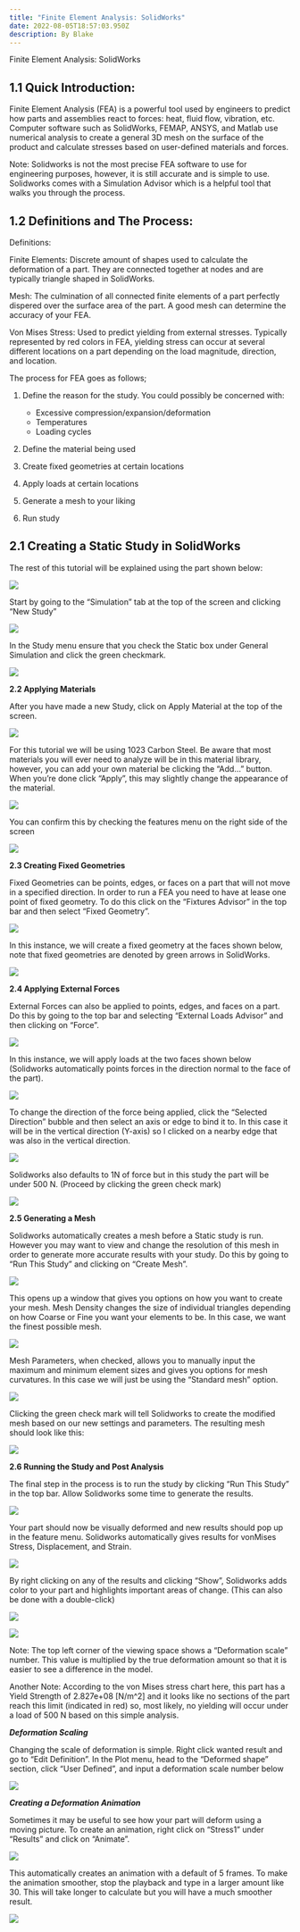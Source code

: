 ```yaml
---
title: "Finite Element Analysis: SolidWorks"
date: 2022-08-05T18:57:03.950Z
description: By Blake
---
```

<!--StartFragment-->

Finite Element Analysis: SolidWorks

<!--EndFragment-->

##  **1.1 Quick Introduction:**

Finite Element Analysis (FEA) is a powerful tool used by engineers to predict how parts and assemblies react to forces: heat, fluid flow, vibration, etc. Computer software such as SolidWorks, FEMAP, ANSYS, and Matlab use numerical analysis to create a general 3D mesh on the surface of the product and calculate stresses based on user-defined materials and forces. 

Note: Solidworks is not the most precise FEA software to use for engineering purposes, however, it is still accurate and is simple to use. Solidworks comes with a Simulation Advisor which is a helpful tool that walks you through the process. 

## **1.2 Definitions and The Process:**

Definitions:

Finite Elements: Discrete amount of shapes used to calculate the deformation of a part. They are connected together at nodes and are typically triangle shaped in SolidWorks.

Mesh: The culmination of all connected finite elements of a part perfectly dispered over the surface area of the part. A good mesh can determine the accuracy of your FEA. 

Von Mises Stress: Used to predict yielding from external stresses. Typically represented by red colors in FEA, yielding stress can occur at several different locations on a part depending on the load magnitude, direction, and location. 

The process for FEA goes as follows;

1. Define the reason for the study. You could possibly be concerned with:

   * Excessive compression/expansion/deformation
   * Temperatures
   * Loading cycles
2. Define the material being used
3. Create fixed geometries at certain locations
4. Apply loads at certain locations
5. Generate a mesh to your liking
6. Run study

## **2.1 Creating a Static Study in SolidWorks**

The rest of this tutorial will be explained using the part shown below:

![](https://lh6.googleusercontent.com/qIp3qPAM-bYSduQQk0_ZK86y-MgtTpGFWt5G0zjlrIkXMIfHmZNgu7m2VhPb58lb5hkBXEiWKnFpqmzqkCUjWSoAJhBw0dP5lGPshnun4_XoVSWkPpRHhO4TJx1ebkyy8xOefw7H8QMAInfeCXhQx-I)

Start by going to the “Simulation” tab at the top of the screen and clicking “New Study”

![](https://lh4.googleusercontent.com/0GN2qjuOj4lCGATTZM61Ewnuwd_quA5pj2x67gmUV4YvbYklVjuzKo6aZli58wmbJfwCwvBL-S-kI1ga1EEMeBfHY-lI9hRDrb481sutOgCYUCwQ74bitMpUKrDpPw-nURULDJyY7CNzqfj-vWr0cEk)

In the Study menu ensure that you check the Static box under General Simulation and click the green checkmark. 

![](https://lh3.googleusercontent.com/b9Y2Xu9aA7dk9gWkKjMaiX_nutemr8ddq2X2068OClq-dFGdNLzBb9VMb4To8l5EimVI9CKQzu_90_ummgCapXs5lmwrRLRfmjEFIPxACc0Us1QswW7X_CJCfQZS0ggiwnnfFv-LQS76tSU31Lgt-fI)

**2.2 Applying Materials**

After you have made a new Study, click on Apply Material at the top of the screen. 

![](https://lh4.googleusercontent.com/zSi6U9aRwSlvVJFQMw7iM2uQNonMtzAJraayegJddAAil3_uXPkcx3TjP89H3pXCu_ZskB89CQ1U6WJTHhwvYCDWXY6wMauu53W9wYE_h8GQ6txMt6e_1CYO2TDGAFPFEgM9dIzqRwk6z_oPrc18j9k)

For this tutorial we will be using 1023 Carbon Steel. Be aware that most materials you will ever need to analyze will be in this material library, however, you can add your own material be clicking the “Add…” button. When you’re done click “Apply”, this may slightly change the appearance of the material. 

![](https://lh3.googleusercontent.com/C0ATIT9UEox8L_k3RD7ApQWVRff7Fl5Oe-T8z2fkVV9NRFSN89unKHkO1UTVeflGaOQbDUe9irVtKdii08MUgpSBDEFi7rY2MjnzMvgwIPDyjk6HcefPwiuWmUVRjQEVtTZ2_scP7G2px9RvFjSC5pU)

You can confirm this by checking the features menu on the right side of the screen

![](https://lh5.googleusercontent.com/DpwCWn2FNG0MVBT-8huKp3IAOX6bYQsgWSUSeb6eqlOqBZqH1NbtIJfZZOP9ffNUQmIyUM8R_UqioZwTcBywrK4LN03F71DAdgW8XUIyFdMK_Ia3x_3G0ThRONKF-Y1BCfCTxKvWmqrtjVIYRHvTNVg)

**2.3 Creating Fixed Geometries**

Fixed Geometries can be points, edges, or faces on a part that will not move in a specified direction. In order to run a FEA you need to have at lease one point of fixed geometry. To do this click on the “Fixtures Advisor” in the top bar and then select “Fixed Geometry”. 

![](https://lh6.googleusercontent.com/UiMdun5HsStAosRO-Myf50-WQN5Ysf5cd_PR1IlKwiba-Ppxlh-7M5yjh2cqh6bNU6_zTDMaq8ZOdDM3s1FsUf08QElh6Vy2rk-kaZyhTYCPntUBsME9OPuUAexN5gLrUFD4rYorISIy3MTngTFtbAQ)

In this instance, we will create a fixed geometry at the faces shown below, note that fixed geometries are denoted by green arrows in SolidWorks.

![](https://lh3.googleusercontent.com/r6TE91nUQPdtL5P35ZgTIIkOWwpFDEN2fuZK77DTocSUuEBs2zD5GBG3ies8DWoZoN12r6ziCV1WFY-tVhpvN_ltsHxWWtFmuRWsN1aow3elWim7cxYmE9iblQgCvEcJJXP1E2xOzW2hdd3XJEo92qQ)

**2.4 Applying External Forces**

External Forces can also be applied to points, edges, and faces on a part. Do this by going to the top bar and selecting “External Loads Advisor” and then clicking on “Force”.

![](https://lh4.googleusercontent.com/O8z0z9sXhJM18DoQT0Moxi9t1m3ss-cVazRIl6w1-baUtV4zDOYtnQ4SMaCKqVz7X4mYWV0YQwHBPj7VYLse2Ri8E16TyD4U4WVN52xKOVxgSMKB6eHuoL_wXT3ci-dHzRcoJ2eCaJuMXOIjoR61Ylo)

In this instance, we will apply loads at the two faces shown below (Solidworks automatically points forces in the direction normal to the face of the part).

![](https://lh3.googleusercontent.com/pLrFkERSKYXU9hVDvcSDz0LbkH1qkjxFvHQ6MeZF4AnXWIJcixFcAzkTDnTe-gEl9lJ6dmVMA1hZ1RkKBIelIQGn5OJ5KI-n-0AjWeH2h_0_6sEtTTA1UN_B8-431UlLQQoJ6UCb7mKfCQLJc6CreBc)

To change the direction of the force being applied, click the “Selected Direction” bubble and then select an axis or edge to bind it to. In this case it will be in the vertical direction (Y-axis) so I clicked on a nearby edge that was also in the vertical direction. 

![](https://lh6.googleusercontent.com/7S2QQY4lqrjnWeBPHLPNDR7ObN7WKYrWcDmS8CLHxe9SMT1q-dv-p1DON5vfah7LB34HVYyhTVH_BelWBXDlJLtGqWR09bTJbeEYXPHVoQrJp_ysELAkGQNVY3tDTxzfP7-SIT3GkbhpZCRzvwYRT8M)

Solidworks also defaults to 1N of force but in this study the part will be under 500 N. (Proceed by clicking the green check mark)

![](https://lh3.googleusercontent.com/zmB4Ya9mXiv30A24qThA_pt1hmnshSyi4U6KxUYsBDdKwhWpwe4E_XnbDu-geLFngaCSXl0i4-wBJ21FESYGrtZuJFzX6qUKeB0qeH_C4fsaQVRKu_qZ72cByeKGRZzqWc7p4G2iFjIVJF3SIRvteaM)

**2.5 Generating a Mesh**

Solidworks automatically creates a mesh before a Static study is run. However you may want to view and change the resolution of this mesh in order to generate more accurate results with your study. Do this by going to “Run This Study” and clicking on “Create Mesh”.

![](https://lh5.googleusercontent.com/1mbNBZUH7KrWIUawh4AbTgBLUefG7hnnLzEgGjSPqTt2876aSM-3d7T6L3rM_-m7eR-0Gxn3a8dc-kjDAbVnnpPkM3DH-NPSiUMqo-67WL5syBXcxJZqiuFC2GZ4LfKCe9q5goAmN_d7YsWCFagC9LU)

This opens up a window that gives you options on how you want to create your mesh. Mesh Density changes the size of individual triangles depending on how Coarse or Fine you want your elements to be. In this case, we want the finest possible mesh. 

![](https://lh3.googleusercontent.com/AaGNYJ5CuF2145DxM5MBsQ02lYAzTczljyOVaUsrGkHyVQh2LhGB0CnWU_qD4uvSmsNVIyHHidugoRJ_gEmRib5DS2ctdKVMLBy057WzmHvexTlhh26yqnwGQi3eQTKdebMvfAV-h9p0pQjl2qTlRew)

Mesh Parameters, when checked, allows you to manually input the maximum and minimum element sizes and gives you options for mesh curvatures. In this case we will just be using the “Standard mesh” option. 

![](https://lh5.googleusercontent.com/nFJM9Q7yhPFmesxRsEdjgTx4sLeXXz7EulEl-ZaFspmQW6KFR790_aWh3Kt1-Fa1AGIYc1bMZ_7Bf_QFOqWoQJlK-bcpscrEcRquA7BjOzaNlJcQ3qgMXNWsDOWsfl69jfLVFMETeCaGLXRGbjJeIAk)

Clicking the green check mark will tell Solidworks to create the modified mesh based on our new settings and parameters. The resulting mesh should look like this:

![](https://lh5.googleusercontent.com/AfkBjc2yr08lVYJXeoOuCwPGEsxuM4e1MS39VL2tdKBYO51CyeklfdXUYUSAhZYNIeGNKIbJ3USI8guW9ho6SGKKa2PpOScJyQzcRUbdcNkE86nSjPz0wtVC6chi8IN-pcqsJSLf5idIgR5pY7iXsy4)

**2.6 Running the Study and Post Analysis**

The final step in the process is to run the study by clicking “Run This Study” in the top bar. Allow Solidworks some time to generate the results. 

![](https://lh4.googleusercontent.com/7-GFRYYAf6S_MHABo2P5hweI2NFu3MjAfjNgr_6LTv5rPVL6GGXDnAzsHbo5Lwm1H8kTpBmKzECImv7g9StC7gtsFiUg7IQ7eSuu7Sa7MRQZd_X7ZgH9kbwPNXPbMZSQs02qGyZEbCPc3xq3eNAfMRA)

Your part should now be visually deformed and new results should pop up in the feature menu. Solidworks automatically gives results for vonMises Stress, Displacement, and Strain. 

![](https://lh3.googleusercontent.com/kAGFoE-xjdSJVY-aOATpq9q37TEkXPn8xa2FJZmUY8GxQ1Fax-5OG62HzojBiJxFWTrMpw5msg1kWFti0YtNBuN5Omol6H8VZCU0cb_iuzn23sh0Xl9Bgq5YJ7xaFFWBJrSqq7LlZJVZPEAHK3_lfZc)

By right clicking on any of the results and clicking “Show”, Solidworks adds color to your part and highlights important areas of change. (This can also be done with a double-click)

![](https://lh6.googleusercontent.com/TifAUrk4MRu0ZWLHB-DedEsHLlTok6hXXs8myOMTK3dbw3N3l6MxZsZvZdCWfXhAoMBXSOvim8y9CYeCySRUE5x70mQ9NllFhTOhR-njza2PN5O9qbOB6OP93_msHq13x0on56PLC2F2X7D-ONv-qX4)

![](https://lh4.googleusercontent.com/vREj1Agx17s0Iz5o3BwGGTMuPaRyf6__XCTvs0xthXqS_pMeVfbPkdw9z_wLyq2GTN8B7ApZS-vA9OoROe5MHhX_RXtrTg33sgNagaL2ShP9LFmZjmJa9dAbpYoG0CnOZVI_5N9Ut_CaBIlH4XWRcE0)

Note: The top left corner of the viewing space shows a “Deformation scale” number. This value is multiplied by the true deformation amount so that it is easier to see a difference in the model. 

Another Note: According to the von Mises stress chart here, this part has a Yield Strength of 2.827e+08 \[N/m^2] and it looks like no sections of the part reach this limit (indicated in red) so, most likely, no yielding will occur under a load of 500 N based on this simple analysis.

***Deformation Scaling***

Changing the scale of deformation is simple. Right click wanted result and go to “Edit Definition”. In the Plot menu, head to the “Deformed shape” section, click “User Defined”, and input a deformation scale number below

![](https://lh5.googleusercontent.com/gvTytrKZdlE5ABJawtvgHR-sydHg8R1YvP1OIMhZErI34r1BxVkmbdry-clsg3eqabPilSvMKvLoTtezIPBAxaXiCLaFjaJum_d-Stf8dfWxuYlTzl_biABVZGp15lcOHuRwnAWUwSppiJI5U2SbiDw)

***Creating a Deformation Animation***

Sometimes it may be useful to see how your part will deform using a moving picture. To create an animation, right click on “Stress1” under “Results” and click on “Animate”.

![](https://lh6.googleusercontent.com/IpmolSCgX2XLcFmPBiQIxVbqBAt_AcQyUyq7cP6kFkAG2CtI-A0AIomcKMPl4mx3dYMts9tBqsy3CAK8_4M4Wt5KoyenLi94HmEZCu2KyV6rEYimiVFvBd0mxQ81SRHLByl_hL6y7JMctuHWqF5ux_E)

This automatically creates an animation with a default of 5 frames. To make the animation smoother, stop the playback and type in a larger amount like 30. This will take longer to calculate but you will have a much smoother result.

![](https://lh5.googleusercontent.com/VWKmDvMJDf8_36UlC1J6jZfSo7bQN_3qu21IlBKva88zg-NLwUSfqCvVPBURrV-v1juO6i_bClrwpudCIg7cVfwcflt5yiAQrPAvaB0OzGm0pIrT6YTpGCH26cPHVLLrFbSVxI8HYOjM8lYlF4dI28I)

<!--EndFragment-->